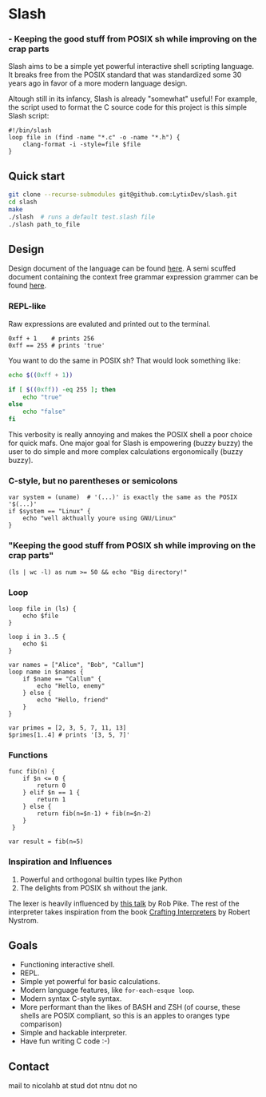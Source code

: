 # Slash
### - Keeping the good stuff from POSIX sh while improving on the crap parts
Slash aims to be a simple yet powerful interactive shell scripting language. It breaks free from the POSIX standard that was standardized some 30 years ago in favor of a more modern language design.

Altough still in its infancy, Slash is already "somewhat" useful! For example, the script used to format the C source code for this project is this simple Slash script:
```
#!/bin/slash
loop file in (find -name "*.c" -o -name "*.h") {
    clang-format -i -style=file $file
}
```


## Quick start
```sh
git clone --recurse-submodules git@github.com:LytixDev/slash.git
cd slash
make
./slash  # runs a default test.slash file
./slash path_to_file
```

## Design

Design document of the language can be found [here](https://github.com/LytixDev/slash/blob/main/docs/syntax.md). A semi scuffed document containing the context free grammar expression grammer can be found [here](https://github.com/LytixDev/slash/blob/main/docs/grammar.txt).

### REPL-like
Raw expressions are evaluted and printed out to the terminal.
```
0xff + 1    # prints 256
0xff == 255 # prints 'true'
```
You want to do the same in POSIX sh? That would look something like:
```sh
echo $((0xff + 1))

if [ $((0xff)) -eq 255 ]; then
    echo "true"
else
    echo "false"
fi
```
This verbosity is really annoying and makes the POSIX shell a poor choice for quick mafs. One major goal for Slash is empowering (buzzy buzzy) the user to do simple and more complex calculations ergonomically (buzzy buzzy).

### C-style, but no parentheses or semicolons
``` 
var system = (uname)  # '(...)' is exactly the same as the POSIX '$(...)' 
if $system == "Linux" {
    echo "well akthually youre using GNU/Linux"
}
```

### "Keeping the good stuff from POSIX sh while improving on the crap parts"
```
(ls | wc -l) as num >= 50 && echo "Big directory!"
```

### Loop
```
loop file in (ls) {
    echo $file
}
```
```
loop i in 3..5 {
    echo $i
}
```
```
var names = ["Alice", "Bob", "Callum"]
loop name in $names {
    if $name == "Callum" {
        echo "Hello, enemy"
    } else {
        echo "Hello, friend"
    }
}
```
```
var primes = [2, 3, 5, 7, 11, 13]
$primes[1..4] # prints '[3, 5, 7]'
```

### Functions
```
func fib(n) {
    if $n <= 0 {
        return 0
    } elif $n == 1 {
        return 1
    } else {
        return fib(n=$n-1) + fib(n=$n-2)
    }
 }

var result = fib(n=5)
```

### Inspiration and Influences
1. Powerful and orthogonal builtin types like Python
2. The delights from POSIX sh without the jank.


The lexer is heavily influenced by [this talk](https://www.youtube.com/watch?v=HxaD_trXwRE) by Rob Pike. The rest of the interpreter takes inspiration from the book [Crafting Interpreters](https://craftinginterpreters.com/) by Robert Nystrom.

## Goals
- Functioning interactive shell.
- REPL.
- Simple yet powerful for basic calculations.
- Modern language features, like `for-each-esque loop`.
- Modern syntax C-style syntax.
- More performant than the likes of BASH and ZSH (of course, these shells are POSIX compliant, so this is an apples to oranges type comparison)
- Simple and hackable interpreter.
- Have fun writing C code :-)

## Contact
mail to nicolahb at stud dot ntnu dot no
